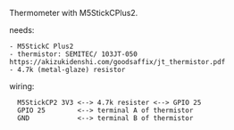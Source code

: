 Thermometer with M5StickCPlus2.

   needs:

    - M5StickC Plus2
    - thermistor: SEMITEC/ 103JT-050  https://akizukidenshi.com/goodsaffix/jt_thermistor.pdf    
    - 4.7k (metal-glaze) resistor
    
   wiring:
   
      M5StickCP2 3V3 <--> 4.7k resister <--> GPIO 25      
      GPIO 25        <--> terminal A of thermistor      
      GND            <--> terminal B of thermistor
